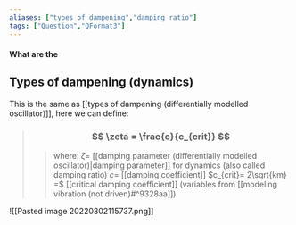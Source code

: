 ```yaml
---
aliases: ["types of dampening","damping ratio"]
tags: ["Question","QFormat3"]
---
```


#### What are the
## Types of dampening (dynamics)
This is the same as [[types of dampening (differentially modelled oscillator)]], here we can define:

> ### $$ \zeta = \frac{c}{c_{crit}} $$ 
>> where:
>> $\zeta=$  [[damping parameter (differentially modelled oscillator)|damping parameter]] for dynamics (also called damping ratio)
>> $c=$ [[damping coefficient]]
>> $c_{crit}= 2\sqrt{km} =$ [[critical damping coefficient]] (variables from [[modeling vibration (not driven)#^9328aa]])

![[Pasted image 20220302115737.png]]